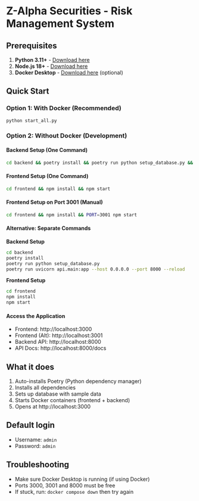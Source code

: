 # Z-Alpha Securities - Risk Management System

## Prerequisites

1. **Python 3.11+** - [Download here](https://python.org/downloads/)
2. **Node.js 18+** - [Download here](https://nodejs.org/)
3. **Docker Desktop** - [Download here](https://docker.com/products/docker-desktop) (optional)

## Quick Start

### Option 1: With Docker (Recommended)
```bash
python start_all.py
```

### Option 2: Without Docker (Development)

#### Backend Setup (One Command)
```bash
cd backend && poetry install && poetry run python setup_database.py && poetry run uvicorn api.main:app --host 0.0.0.0 --port 8000 --reload
```

#### Frontend Setup (One Command)
```bash
cd frontend && npm install && npm start
```

#### Frontend Setup on Port 3001 (Manual)
```bash
cd frontend && npm install && PORT=3001 npm start
```

#### Alternative: Separate Commands

**Backend Setup**
```bash
cd backend
poetry install
poetry run python setup_database.py
poetry run uvicorn api.main:app --host 0.0.0.0 --port 8000 --reload
```

**Frontend Setup**
```bash
cd frontend
npm install
npm start
```

#### Access the Application
- Frontend: http://localhost:3000
- Frontend (Alt): http://localhost:3001
- Backend API: http://localhost:8000
- API Docs: http://localhost:8000/docs

## What it does

1. Auto-installs Poetry (Python dependency manager)
2. Installs all dependencies
3. Sets up database with sample data
4. Starts Docker containers (frontend + backend)
5. Opens at http://localhost:3000

## Default login
- Username: `admin`
- Password: `admin`

## Troubleshooting

- Make sure Docker Desktop is running (if using Docker)
- Ports 3000, 3001 and 8000 must be free
- If stuck, run: `docker compose down` then try again